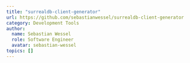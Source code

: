 ```yaml
---
title: "surrealdb-client-generator"
url: https://github.com/sebastianwessel/surrealdb-client-generator
category: Development Tools
author:
  name: Sebastian Wessel
  role: Software Engineer
  avatar: sebastian-wessel
topics: []
---
```


